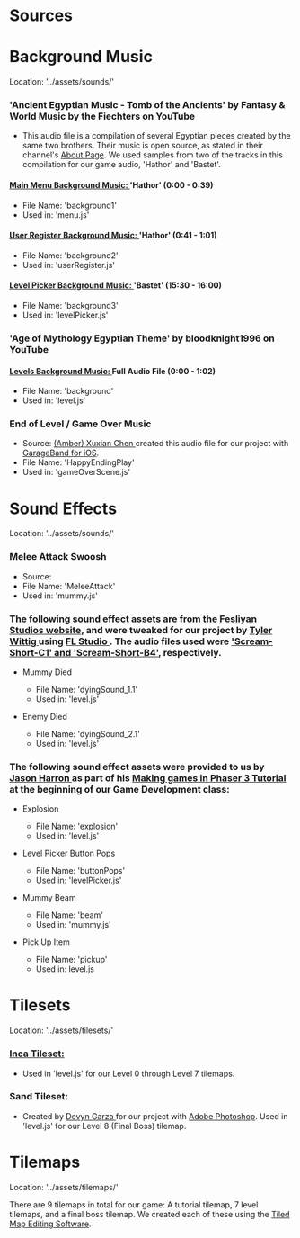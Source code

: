 # Sources

# Background Music
Location: '../assets/sounds/'

### 'Ancient Egyptian Music - Tomb of the Ancients' by Fantasy & World Music by the Fiechters on YouTube
* This audio file is a compilation of several Egyptian pieces created by the same two brothers. Their music is open source, as stated in their channel's [About Page](https://www.youtube.com/channel/UCjMZjGhrFq_4llVS_x2XJ_w/about). We used samples from two of the tracks in this compilation for our game audio, 'Hathor' and 'Bastet'.

#### [Main Menu Background Music: ](http://www.youtube.com/watch?v=GI6dOS5ncFc&t=0m0s)  'Hathor' (0:00 - 0:39)
 - File Name: 'background1'
 - Used in: 'menu.js'

#### [User Register Background Music: ](http://www.youtube.com/watch?v=GI6dOS5ncFc&t=0m41s) 'Hathor' (0:41 - 1:01)
 - File Name: 'background2'
 - Used in: 'userRegister.js'

#### [Level Picker Background Music: ](http://www.youtube.com/watch?v=GI6dOS5ncFc&t=15m30s) 'Bastet' (15:30 - 16:00)
 - File Name: 'background3'
 - Used in: 'levelPicker.js'

### 'Age of Mythology Egyptian Theme' by bloodknight1996 on YouTube
#### [Levels Background Music: ](https://slack-redir.net/link?url=https%3A%2F%2Fwww.youtube.com%2Fwatch%3Fv%3DMZtytj8c77o) Full Audio File (0:00 - 1:02)
 - File Name: 'background'
 - Used in: 'level.js'

### End of Level / Game Over Music
 - Source: [(Amber) Xuxian Chen ](https://www.linkedin.com/in/xuxian-chen-81b648b5/) created this audio file for our project with [GarageBand for iOS](https://apps.apple.com/us/app/garageband/id408709785).
 - File Name: 'HappyEndingPlay'
 - Used in: 'gameOverScene.js'


# Sound Effects
Location: '../assets/sounds/'

### Melee Attack Swoosh
  - Source:
  - File Name: 'MeleeAttack'
  - Used in: 'mummy.js'

### The following sound effect assets are from the [Fesliyan Studios website](https://www.fesliyanstudios.com/), and were tweaked for our project by [Tyler Wittig ](https://www.linkedin.com/in/tylerwittig/) using [FL Studio ](https://www.image-line.com/flstudio/). The audio files used were ['Scream-Short-C1' and 'Scream-Short-B4'](https://www.fesliyanstudios.com/royalty-free-sound-effects-download/screams-gasps-yelling-206), respectively.

 - Mummy Died
    - File Name: 'dyingSound_1.1'
    - Used in: 'level.js'

 - Enemy Died
    - File Name: 'dyingSound_2.1'
    - Used in: 'level.js'

### The following sound effect assets were provided to us by [Jason Harron ](https://www.linkedin.com/in/jason-harron-a5ba06b/) as part of his [Making games in Phaser 3 Tutorial](https://www.youtube.com/watch?v=j3ni3pMH5JY&feature=youtu.be) at the beginning of our Game Development class:

 - Explosion
    - File Name: 'explosion'
    - Used in: 'level.js'      

 - Level Picker Button Pops
    - File Name: 'buttonPops'
    - Used in: 'levelPicker.js'

 - Mummy Beam
    - File Name: 'beam'
    - Used in: 'mummy.js'

 - Pick Up Item
    - File Name: 'pickup'
    - Used in: level.js

# Tilesets
Location: '../assets/tilesets/'

### [Inca Tileset: ](https://opengameart.org/content/inca-tileset)
* Used in 'level.js' for our Level 0 through Level 7 tilemaps.

### Sand Tileset:
* Created by [Devyn Garza ](https://www.linkedin.com/in/devyn-garza-858541160/) for our project with [Adobe Photoshop](https://www.photoshop.com/). Used in 'level.js' for our Level 8 (Final Boss) tilemap.

# Tilemaps
Location: '../assets/tilemaps/'

There are 9 tilemaps in total for our game: A tutorial tilemap, 7 level tilemaps, and a final boss tilemap. We created each of these using the [Tiled Map Editing Software](https://www.mapeditor.org/).
